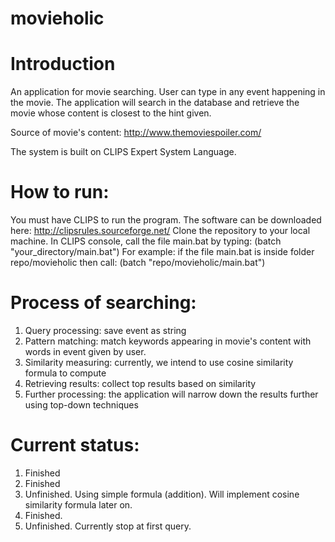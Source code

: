 movieholic
==========

Introduction
============
An application for movie searching. User can type in any event happening in the movie. The application will search in the database and retrieve the movie whose content is closest to the hint given.

Source of movie's content: http://www.themoviespoiler.com/

The system is built on CLIPS Expert System Language.

How to run:
===========
You must have CLIPS to run the program. The software can be downloaded here: http://clipsrules.sourceforge.net/
Clone the repository to your local machine.
In CLIPS console, call the file main.bat by typing: (batch "your_directory/main.bat")
For example: if the file main.bat is inside folder repo/movieholic then call: (batch "repo/movieholic/main.bat")

Process of searching:
=====================
1. Query processing: save event as string
2. Pattern matching: match keywords appearing in movie's content with words in event given by user.
3. Similarity measuring: currently, we intend to use cosine similarity formula to compute
4. Retrieving results: collect top results based on similarity
5. Further processing: the application will narrow down the results further using top-down techniques

Current status:
===============
1. Finished
2. Finished
3. Unfinished. Using simple formula (addition). Will implement cosine similarity formula later on.
4. Finished.
5. Unfinished. Currently stop at first query.